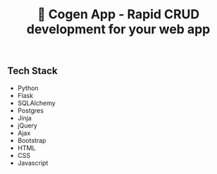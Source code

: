 <h1 align="center">🚀 Cogen App - Rapid CRUD development for your web app</h1>
<br />

## Tech Stack
- Python
- Flask
- SQLAlchemy
- Postgres
- Jinja
- jQuery
- Ajax
- Bootstrap
- HTML
- CSS
- Javascript


